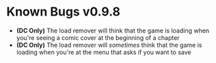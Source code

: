 # Known Bugs v0.9.8
* **(DC Only)** The load remover will think that the game is loading when you're seeing a comic cover at the beginning of a chapter
* **(DC Only)** The load remover will *sometimes* think that the game is loading when you're at the menu that asks if you want to save
